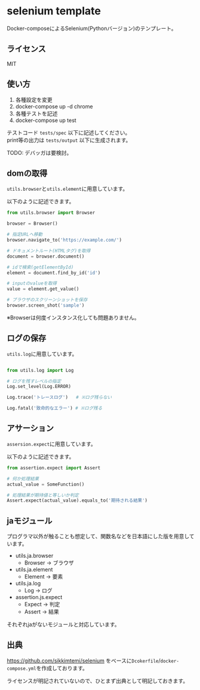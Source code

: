 selenium template
==

Docker-composeによるSelenium(Pythonバージョン)のテンプレート。

## ライセンス
MIT

## 使い方

1. 各種設定を変更
1. docker-compose up -d chrome
1. 各種テストを記述
1. docker-compose up test

テストコード `tests/spec` 以下に記述してください。  
print等の出力は `tests/output` 以下に生成されます。

TODO: デバッガは要検討。

## domの取得
`utils.browser`と`utils.element`に用意しています。

以下のように記述できます。

```python
from utils.browser import Browser

browser = Browser()

# 指定URLへ移動
browser.navigate_to('https://example.com/')

# ドキュメントルート(HTMLタグ)を取得
document = browser.document()

# idで検索(getElementById)
element = document.find_by_id('id')

# inputのvalueを取得
value = element.get_value()

# ブラウザのスクリーンショットを保存
browser.screen_shot('sample')
```

※Browserは何度インスタンス化しても問題ありません。

## ログの保存
`utils.log`に用意しています。

```python

from utils.log import Log

# ログを残すレベルの指定
Log.set_level(Log.ERROR)

Log.trace('トレースログ')   # ※ログ残らない

Log.fatal('致命的なエラー') # ※ログ残る
```

## アサーション
`assersion.expect`に用意しています。

以下のように記述できます。

```python
from assertion.expect import Assert

# 何か処理結果
actual_value = SomeFunction()

# 処理結果が期待値と等しいか判定
Assert.expect(actual_value).equals_to('期待される結果')
```

## jaモジュール
プログラマ以外が触ることも想定して、関数名などを日本語にした版を用意しています。

- utils.ja.browser
    - Browser → ブラウザ
- utils.ja.element
    - Element → 要素
- utils.ja.log
    - Log → ログ
- assertion.js.expect
    - Expect → 判定
    - Assert → 結果

それぞれjaがないモジュールと対応しています。

## 出典
https://github.com/sikkimtemi/selenium
をベースに`Dcokerfile`/`docker-compose.yml`を作成しております。

ライセンスが明記されていないので、ひとまず出典として明記しておきます。
